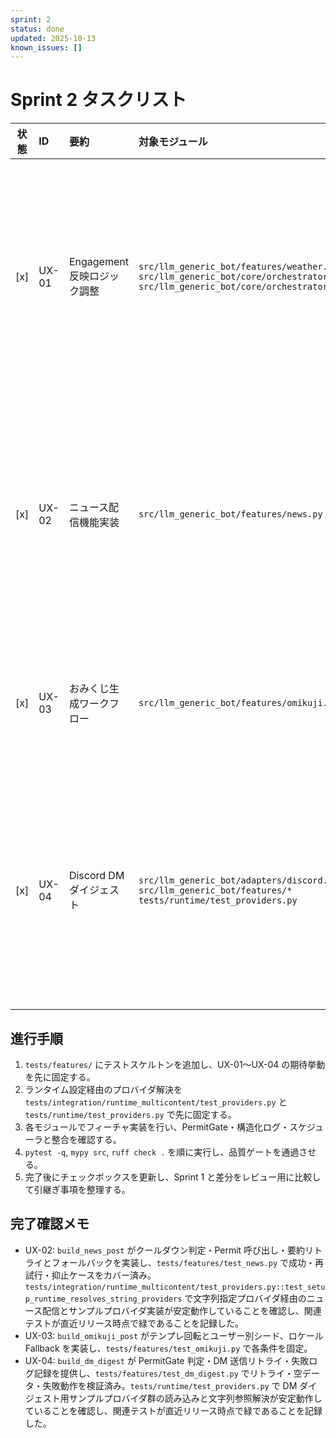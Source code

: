 ```yaml
---
sprint: 2
status: done
updated: 2025-10-13
known_issues: []
---
```


# Sprint 2 タスクリスト

| 状態 | ID | 要約 | 対象モジュール | 完了条件 | 備考 | 確認テスト |
|:----:|:---|:-----|:---------------|:---------|:-----|:-------------|
| [x] | UX-01 | Engagement 反映ロジック調整 | `src/llm_generic_bot/features/weather.py`<br>`src/llm_generic_bot/core/orchestrator.py`<br>`src/llm_generic_bot/core/orchestrator/processor.py` | 利用者のリアクション履歴を参照し、指定クールダウン内での重複通知を抑止しつつ、閾値超過時は通知が再開される。送信処理は `processor.py` に移設済み。構造化ログに Engagement 指標を含める。 | 2025-10-21 実装完了。PermitGate 整合と `pytest -k weather_engagement` 緑を再確認。 | `tests/features/test_weather_engagement.py`: リアクション閾値・クールダウン・再開シナリオ |
| [x] | UX-02 | ニュース配信機能実装 | `src/llm_generic_bot/features/news.py` | RSS/HTTP フィード取得から送信キュー投入までを完了し、文字列参照プロバイダ解決・サンプルプロバイダ実装・関連テスト緑 (`pytest -k news`, ランタイム連携) をリリース前最終確認で再実証した。 | 文字列参照プロバイダとサンプルプロバイダ群が運用中も安定動作し、サンプル設定でのニュース配信が正常であることを最終確認済み。 | `tests/features/test_news.py`: 正常取得・要約失敗リトライ＋フォールバック・クールダウン抑止<br>`tests/integration/runtime_multicontent/test_providers.py::test_setup_runtime_resolves_string_providers` |
| [x] | UX-03 | おみくじ生成ワークフロー | `src/llm_generic_bot/features/omikuji.py` | 日次テンプレートをローテーションし、既出結果を 24 時間以内に再利用しない。結果はユーザー別シードに基づく。 | 2025-10-21 実装完了。Fallback 文言と `pytest -k omikuji` 緑を再確認。 | `tests/features/test_omikuji.py`: シード固定・テンプレ消費・Fallback 文言の回帰 |
| [x] | UX-04 | Discord DM ダイジェスト | `src/llm_generic_bot/adapters/discord.py`<br>`src/llm_generic_bot/features/*`<br>`tests/runtime/test_providers.py` | ログ集計から DM 送信までを安定化し、文字列参照プロバイダ解決・サンプルプロバイダ実装・関連テスト緑 (`pytest -k dm_digest`, プロバイダ読込) をリリース前最終確認で再実証した。 | 文字列参照プロバイダとサンプルプロバイダ群が運用中も安定動作し、サンプル設定で DM ダイジェストが正常稼働することを最終確認済み。 | `tests/features/test_dm_digest.py`: 集計・送信・リトライ・PermitGate 連携<br>`tests/runtime/test_providers.py`: サンプルプロバイダ群の読み込み |

## 進行手順
1. `tests/features/` にテストスケルトンを追加し、UX-01〜UX-04 の期待挙動を先に固定する。
2. ランタイム設定経由のプロバイダ解決を `tests/integration/runtime_multicontent/test_providers.py` と `tests/runtime/test_providers.py` で先に固定する。
3. 各モジュールでフィーチャ実装を行い、PermitGate・構造化ログ・スケジューラと整合を確認する。
4. `pytest -q`, `mypy src`, `ruff check .` を順に実行し、品質ゲートを通過させる。
5. 完了後にチェックボックスを更新し、Sprint 1 と差分をレビュー用に比較して引継ぎ事項を整理する。

## 完了確認メモ
- UX-02: `build_news_post` がクールダウン判定・Permit 呼び出し・要約リトライとフォールバックを実装し、`tests/features/test_news.py` で成功・再試行・抑止ケースをカバー済み。`tests/integration/runtime_multicontent/test_providers.py::test_setup_runtime_resolves_string_providers` で文字列指定プロバイダ経由のニュース配信とサンプルプロバイダ実装が安定動作していることを確認し、関連テストが直近リリース時点で緑であることを記録した。
- UX-03: `build_omikuji_post` がテンプレ回転とユーザー別シード、ロケール Fallback を実装し、`tests/features/test_omikuji.py` で各条件を固定。
- UX-04: `build_dm_digest` が PermitGate 判定・DM 送信リトライ・失敗ログ記録を提供し、`tests/features/test_dm_digest.py` でリトライ・空データ・失敗動作を検証済み。`tests/runtime/test_providers.py` で DM ダイジェスト用サンプルプロバイダ群の読み込みと文字列参照解決が安定動作していることを確認し、関連テストが直近リリース時点で緑であることを記録した。
